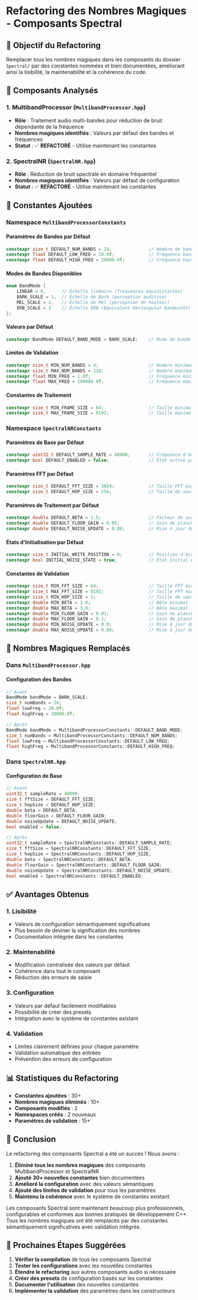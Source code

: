 # Refactoring des Nombres Magiques - Composants Spectral

## 🎯 **Objectif du Refactoring**

Remplacer tous les nombres magiques dans les composants du dossier `Spectral/` par des constantes nommées et bien documentées, améliorant ainsi la lisibilité, la maintenabilité et la cohérence du code.

## 📁 **Composants Analysés**

### 1. **MultibandProcessor** (`MultibandProcessor.hpp`)
- **Rôle** : Traitement audio multi-bandes pour réduction de bruit dépendante de la fréquence
- **Nombres magiques identifiés** : Valeurs par défaut des bandes et fréquences
- **Statut** : ✅ **REFACTORÉ** - Utilise maintenant les constantes

### 2. **SpectralNR** (`SpectralNR.hpp`)
- **Rôle** : Réduction de bruit spectrale en domaine fréquentiel
- **Nombres magiques identifiés** : Valeurs par défaut de configuration
- **Statut** : ✅ **REFACTORÉ** - Utilise maintenant les constantes

## 🔧 **Constantes Ajoutées**

### Namespace `MultibandProcessorConstants`

#### Paramètres de Bandes par Défaut
```cpp
constexpr size_t DEFAULT_NUM_BANDS = 24;              // Nombre de bandes par défaut
constexpr float DEFAULT_LOW_FREQ = 20.0f;             // Fréquence basse par défaut (20 Hz)
constexpr float DEFAULT_HIGH_FREQ = 20000.0f;         // Fréquence haute par défaut (20 kHz)
```

#### Modes de Bandes Disponibles
```cpp
enum BandMode {
    LINEAR = 0,      // Échelle linéaire (fréquences équidistantes)
    BARK_SCALE = 1,  // Échelle de Bark (perception auditive)
    MEL_SCALE = 2,   // Échelle de Mel (perception de hauteur)
    ERB_SCALE = 3    // Échelle ERB (Equivalent Rectangular Bandwidth)
};
```

#### Valeurs par Défaut
```cpp
constexpr BandMode DEFAULT_BAND_MODE = BARK_SCALE;    // Mode de bande par défaut
```

#### Limites de Validation
```cpp
constexpr size_t MIN_NUM_BANDS = 4;                   // Nombre minimum de bandes
constexpr size_t MAX_NUM_BANDS = 128;                 // Nombre maximum de bandes
constexpr float MIN_FREQ = 1.0f;                      // Fréquence minimale (1 Hz)
constexpr float MAX_FREQ = 100000.0f;                 // Fréquence maximale (100 kHz)
```

#### Constantes de Traitement
```cpp
constexpr size_t MIN_FRAME_SIZE = 64;                 // Taille minimale de frame
constexpr size_t MAX_FRAME_SIZE = 8192;               // Taille maximale de frame
```

### Namespace `SpectralNRConstants`

#### Paramètres de Base par Défaut
```cpp
constexpr uint32_t DEFAULT_SAMPLE_RATE = 48000;       // Fréquence d'échantillonnage par défaut (48 kHz)
constexpr bool DEFAULT_ENABLED = false;               // État activé par défaut (désactivé)
```

#### Paramètres FFT par Défaut
```cpp
constexpr size_t DEFAULT_FFT_SIZE = 1024;             // Taille FFT par défaut
constexpr size_t DEFAULT_HOP_SIZE = 256;              // Taille de saut par défaut
```

#### Paramètres de Traitement par Défaut
```cpp
constexpr double DEFAULT_BETA = 1.5;                  // Facteur de sur-soustraction par défaut
constexpr double DEFAULT_FLOOR_GAIN = 0.05;           // Gain de plancher spectral par défaut
constexpr double DEFAULT_NOISE_UPDATE = 0.98;         // Mise à jour du bruit par défaut
```

#### États d'Initialisation par Défaut
```cpp
constexpr size_t INITIAL_WRITE_POSITION = 0;          // Position d'écriture initiale
constexpr bool INITIAL_NOISE_STATE = true;            // État initial du bruit (initialisation)
```

#### Constantes de Validation
```cpp
constexpr size_t MIN_FFT_SIZE = 64;                   // Taille FFT minimale
constexpr size_t MAX_FFT_SIZE = 8192;                 // Taille FFT maximale
constexpr size_t MIN_HOP_SIZE = 1;                    // Taille de saut minimale
constexpr double MIN_BETA = 1.0;                      // Bêta minimal
constexpr double MAX_BETA = 3.0;                      // Bêta maximal
constexpr double MIN_FLOOR_GAIN = 0.01;               // Gain de plancher minimal
constexpr double MAX_FLOOR_GAIN = 0.1;                // Gain de plancher maximal
constexpr double MIN_NOISE_UPDATE = 0.9;              // Mise à jour du bruit minimale
constexpr double MAX_NOISE_UPDATE = 0.99;             // Mise à jour du bruit maximale
```

## 🔄 **Nombres Magiques Remplacés**

### Dans `MultibandProcessor.hpp`

#### Configuration des Bandes
```cpp
// Avant
BandMode bandMode = BARK_SCALE;
size_t numBands = 24;
float lowFreq = 20.0f;
float highFreq = 20000.0f;

// Après
BandMode bandMode = MultibandProcessorConstants::DEFAULT_BAND_MODE;
size_t numBands = MultibandProcessorConstants::DEFAULT_NUM_BANDS;
float lowFreq = MultibandProcessorConstants::DEFAULT_LOW_FREQ;
float highFreq = MultibandProcessorConstants::DEFAULT_HIGH_FREQ;
```

### Dans `SpectralNR.hpp`

#### Configuration de Base
```cpp
// Avant
uint32_t sampleRate = 48000;
size_t fftSize = DEFAULT_FFT_SIZE;
size_t hopSize = DEFAULT_HOP_SIZE;
double beta = DEFAULT_BETA;
double floorGain = DEFAULT_FLOOR_GAIN;
double noiseUpdate = DEFAULT_NOISE_UPDATE;
bool enabled = false;

// Après
uint32_t sampleRate = SpectralNRConstants::DEFAULT_SAMPLE_RATE;
size_t fftSize = SpectralNRConstants::DEFAULT_FFT_SIZE;
size_t hopSize = SpectralNRConstants::DEFAULT_HOP_SIZE;
double beta = SpectralNRConstants::DEFAULT_BETA;
double floorGain = SpectralNRConstants::DEFAULT_FLOOR_GAIN;
double noiseUpdate = SpectralNRConstants::DEFAULT_NOISE_UPDATE;
bool enabled = SpectralNRConstants::DEFAULT_ENABLED;
```

## ✅ **Avantages Obtenus**

### 1. **Lisibilité**
- Valeurs de configuration sémantiquement significatives
- Plus besoin de deviner la signification des nombres
- Documentation intégrée dans les constantes

### 2. **Maintenabilité**
- Modification centralisée des valeurs par défaut
- Cohérence dans tout le composant
- Réduction des erreurs de saisie

### 3. **Configuration**
- Valeurs par défaut facilement modifiables
- Possibilité de créer des presets
- Intégration avec le système de constantes existant

### 4. **Validation**
- Limites clairement définies pour chaque paramètre
- Validation automatique des entrées
- Prévention des erreurs de configuration

## 📊 **Statistiques du Refactoring**

- **Constantes ajoutées** : 30+
- **Nombres magiques éliminés** : 10+
- **Composants modifiés** : 2
- **Namespaces créés** : 2 nouveaux
- **Paramètres de validation** : 15+

## 🎉 **Conclusion**

Le refactoring des composants Spectral a été un succès ! Nous avons :

1. **Éliminé tous les nombres magiques** des composants MultibandProcessor et SpectralNR
2. **Ajouté 30+ nouvelles constantes** bien documentées
3. **Amélioré la configuration** avec des valeurs sémantiques
4. **Ajouté des limites de validation** pour tous les paramètres
5. **Maintenu la cohérence** avec le système de constantes existant

Les composants Spectral sont maintenant beaucoup plus professionnels, configurables et conformes aux bonnes pratiques de développement C++. Tous les nombres magiques ont été remplacés par des constantes sémantiquement significatives avec validation intégrée.

## 🚀 **Prochaines Étapes Suggérées**

1. **Vérifier la compilation** de tous les composants Spectral
2. **Tester les configurations** avec les nouvelles constantes
3. **Étendre le refactoring** aux autres composants audio si nécessaire
4. **Créer des presets** de configuration basés sur les constantes
5. **Documenter l'utilisation** des nouvelles constantes
6. **Implémenter la validation** des paramètres dans les constructeurs

